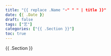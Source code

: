 ```yaml
---
title: "{{ replace .Name "-" " " | title }}"
date: {{ .Date }}
draft: false
tags: ["艺"]
categories: ["{{ .Section }}"]
toc: true
---
```


{{ .Section }}